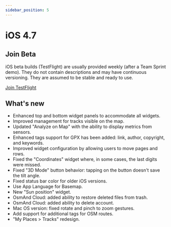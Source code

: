 ```yaml
---
sidebar_position: 5
---
```


# iOS 4.7

## Join Beta

iOS beta builds (TestFlight) are usually provided weekly (after a Team Sprint demo). They do not contain descriptions and may have continuous versioning. They are assumed to be stable and ready to use.  

<div>
  <a class="button button--active" href="https://testflight.apple.com/join/7poGNCKy">Join TestFlight</a>
</div>


## What's new

- Enhanced top and bottom widget panels to accommodate all widgets.
- Improved management for tracks visible on the map.
- Updated "Analyze on Map" with the ability to display metrics from sensors.
- Enhanced tags support for GPX has been added: link, author, copyright, and keywords. 
- Improved widget configuration by allowing users to move pages and rows.
- Fixed the "Coordinates" widget where, in some cases, the last digits were missed.
- Fixed "3D Mode" button behavior: tapping on the button doesn't save the tilt angle.
- Fixed status bar color for older iOS versions.
- Use App Language for Basemap.
- New "Sun position" widget.
- OsmAnd Cloud: added ability to restore deleted files from trash.
- OsmAnd Cloud: added ability to delete account.
- Mac OS version: fixed rotate and pinch to zoom gestures.
- Add support for additional tags for OSM routes.
- "My Places > Tracks" redesign.



